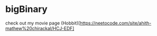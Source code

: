 # bigBinary
check out my movie page 
(Hobbit)[https://neetocode.com/site/ahith-mathew%20chirackal/HCJ-EDF]
